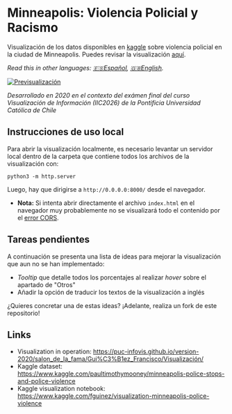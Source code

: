# Minneapolis: Violencia Policial y Racismo

Visualización de los datos disponibles en [kaggle](https://www.kaggle.com/paultimothymooney/minneapolis-police-stops-and-police-violence) sobre violencia policial en la ciudad de Minneapolis. Puedes revisar la visualización [aquí](https://puc-infovis.github.io/version-2020/salon_de_la_fama/Gui%C3%B1ez_Francisco/Visualizaci%C3%B3n/index.html).

_Read this in other languages: [🇪🇸Español](https://github.com/fguinez/minneapolis-police-use-of-force/blob/main/README.md), [🇬🇧English](https://github.com/fguinez/minneapolis-police-use-of-force/blob/main/README.eng.md)._

[![Previsualización](https://i.imgur.com/tM4rTQf.png)](https://puc-infovis.github.io/version-2020/salon_de_la_fama/Gui%C3%B1ez_Francisco/Visualizaci%C3%B3n/index.html)

_Desarrollado en 2020 en el contexto del exámen final del curso Visualización de Información (IIC2026) de la Pontificia Universidad Católica de Chile_

## Instrucciones de uso local

Para abrir la visualización localmente, es necesario levantar un servidor local dentro de la carpeta que contiene todos los archivos de la visualización con:
```
python3 -m http.server
```

Luego, hay que dirigirse a `http://0.0.0.0:8000/` desde el navegador.

* **Nota:** Si intenta abrir directamente el archivo `index.html` en el navegador muy probablemente no se visualizará todo el contenido por el [error CORS](https://developer.mozilla.org/es/docs/Web/HTTP/CORS/Errors/CORSRequestNotHttp?utm_source=devtools&utm_medium=firefox-cors-errors&utm_campaign=default).

## Tareas pendientes

A continuación se presenta una lista de ideas para mejorar la visualización que aun no se han implementado:

- _Tooltip_ que detalle todos los porcentajes al realizar _hover_ sobre el apartado de "Otros"
- Añadir la opción de traducir los textos de la visualización a inglés

¿Quieres concretar una de estas ideas? ¡Adelante, realiza un fork de este repositorio!

## Links

- Visualization in operation: https://puc-infovis.github.io/version-2020/salon_de_la_fama/Gui%C3%B1ez_Francisco/Visualización/
- Kaggle dataset: https://www.kaggle.com/paultimothymooney/minneapolis-police-stops-and-police-violence
- Kaggle visualization notebook: https://www.kaggle.com/fguinez/visualization-minneapolis-police-violence
